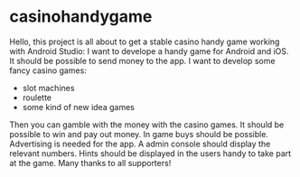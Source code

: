 # casinohandygame
Hello, this project is all about to get a stable casino handy game working with Android Studio:
I want to develope a handy game for Android and iOS.
It should be possible to send money to the app.
I want to develop some fancy casino games:
- slot machines
- roulette
- some kind of new idea games


Then you can gamble with the money with the casino games.
It should be possible to win and pay out money.
In game buys should be possible.
Advertising is needed for the app.
A admin console should display the relevant numbers.
Hints should be displayed in the users handy to take part at the game.
Many thanks to all supporters!
